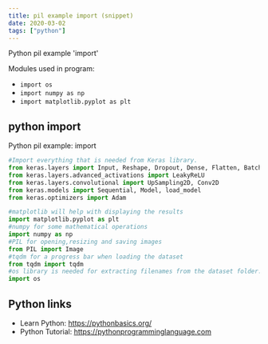 ```yaml
---
title: pil example import (snippet)
date: 2020-03-02
tags: ["python"]
---
```

Python pil example 'import'


Modules used in program: 
* `import os`
* `import numpy as np`
* `import matplotlib.pyplot as plt`

## python import

Python pil example: import

```python
#Import everything that is needed from Keras library.
from keras.layers import Input, Reshape, Dropout, Dense, Flatten, BatchNormalization, Activation, ZeroPadding2D
from keras.layers.advanced_activations import LeakyReLU
from keras.layers.convolutional import UpSampling2D, Conv2D
from keras.models import Sequential, Model, load_model
from keras.optimizers import Adam

#matplotlib will help with displaying the results
import matplotlib.pyplot as plt
#numpy for some mathematical operations
import numpy as np
#PIL for opening,resizing and saving images
from PIL import Image
#tqdm for a progress bar when loading the dataset
from tqdm import tqdm
#os library is needed for extracting filenames from the dataset folder.
import os


```

## Python links

- Learn Python: https://pythonbasics.org/
- Python Tutorial: https://pythonprogramminglanguage.com
